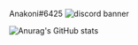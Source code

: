 Anakoni#6425
![discord banner](https://discord.c99.nl/widget/theme-2/363056543064653826.png)


![Anurag's GitHub stats](https://github-readme-stats.vercel.app/api?username=Anakoni&show_icons=true&theme=tokyonight)
